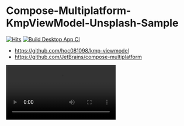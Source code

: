 # Compose-Multiplatform-KmpViewModel-Unsplash-Sample

[![Hits](https://hits.seeyoufarm.com/api/count/incr/badge.svg?url=https%3A%2F%2Fgithub.com%2Fhoc081098%2FCompose-Multiplatform-KmpViewModel-Unsplash-Sample&count_bg=%2379C83D&title_bg=%23555555&icon=&icon_color=%23E7E7E7&title=hits&edge_flat=false)](https://hits.seeyoufarm.com)
[![Build Desktop App CI](https://github.com/hoc081098/Compose-Multiplatform-KmpViewModel-KMM-Unsplash-Sample/actions/workflows/build-desktop-app.yml/badge.svg)](https://github.com/hoc081098/Compose-Multiplatform-KmpViewModel-KMM-Unsplash-Sample/actions/workflows/build-desktop-app.yml)

- https://github.com/hoc081098/kmp-viewmodel
- https://github.com/JetBrains/compose-multiplatform

<video src="https://github.com/hoc081098/hoc081098.github.io/raw/26c3cbf5742c56b6f3fe1acb523ea9838b73a723/Compose-Multiplatform-KmpViewModel-Unsplash-Sample/Screen%20Recording%202023-09-25%20at%207.13.07%20PM.mov">

